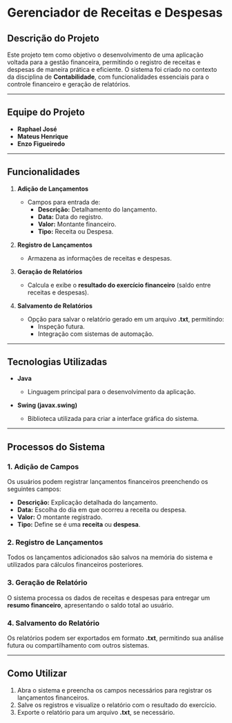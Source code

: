 # Gerenciador de Receitas e Despesas

## **Descrição do Projeto**
Este projeto tem como objetivo o desenvolvimento de uma aplicação voltada para a gestão financeira, permitindo o registro de receitas e despesas de maneira prática e eficiente. O sistema foi criado no contexto da disciplina de **Contabilidade**, com funcionalidades essenciais para o controle financeiro e geração de relatórios.

---

## **Equipe do Projeto**
- **Raphael José**  
- **Mateus Henrique**  
- **Enzo Figueiredo**

---

## **Funcionalidades**
1. **Adição de Lançamentos**  
   - Campos para entrada de:  
     - **Descrição:** Detalhamento do lançamento.  
     - **Data:** Data do registro.  
     - **Valor:** Montante financeiro.  
     - **Tipo:** Receita ou Despesa.  

2. **Registro de Lançamentos**  
   - Armazena as informações de receitas e despesas.

3. **Geração de Relatórios**  
   - Calcula e exibe o **resultado do exercício financeiro** (saldo entre receitas e despesas).  

4. **Salvamento de Relatórios**  
   - Opção para salvar o relatório gerado em um arquivo **.txt**, permitindo:  
     - Inspeção futura.  
     - Integração com sistemas de automação.

---

## **Tecnologias Utilizadas**
- **Java**  
  - Linguagem principal para o desenvolvimento da aplicação.  

- **Swing (javax.swing)**  
  - Biblioteca utilizada para criar a interface gráfica do sistema.  

---

## **Processos do Sistema**
### 1. **Adição de Campos**
Os usuários podem registrar lançamentos financeiros preenchendo os seguintes campos:  
- **Descrição:** Explicação detalhada do lançamento.  
- **Data:** Escolha do dia em que ocorreu a receita ou despesa.  
- **Valor:** O montante registrado.  
- **Tipo:** Define se é uma **receita** ou **despesa**.  

### 2. **Registro de Lançamentos**
Todos os lançamentos adicionados são salvos na memória do sistema e utilizados para cálculos financeiros posteriores.

### 3. **Geração de Relatório**
O sistema processa os dados de receitas e despesas para entregar um **resumo financeiro**, apresentando o saldo total ao usuário.

### 4. **Salvamento do Relatório**
Os relatórios podem ser exportados em formato **.txt**, permitindo sua análise futura ou compartilhamento com outros sistemas.

---

## **Como Utilizar**
1. Abra o sistema e preencha os campos necessários para registrar os lançamentos financeiros.  
2. Salve os registros e visualize o relatório com o resultado do exercício.  
3. Exporte o relatório para um arquivo **.txt**, se necessário.  
